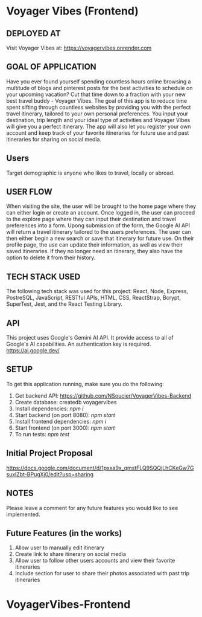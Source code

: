 # Voyager Vibes (Frontend)

## DEPLOYED AT
Visit Voyager Vibes at: https://voyagervibes.onrender.com

## GOAL OF APPLICATION
Have you ever found yourself spending countless hours online browsing a multitude of blogs and pinterest posts for the best activities to schedule on your upcoming vacation? Cut that time down to a fraction with your new best travel buddy - Voyager Vibes. The goal of this app is to reduce time spent sifting through countless websites by providing you with the perfect travel itinerary, tailored to your own personal preferences. You input your destination, trip length and your ideal type of activities and Voyager Vibes will give you a perfect itinerary. The app will also let you register your own account and keep track of your favorite itineraries for future use and past itineraries for sharing on social media.

## Users
Target demographic is anyone who likes to travel, locally or abroad.

## USER FLOW
When visiting the site, the user will be brought to the home page where they can either login or create an account. Once logged in, the user can proceed to the explore page where they can input their destination and travel preferences into a form. Upong submission of the form, the Google AI API will return a travel itinerary tailored to the users preferences. The user can then either begin a new search or save that itinerary for future use. On their profile page, the use can update their information, as well as view their saved itineraries. If they no longer need an itinerary, they also have the option to delete it from their history.

## TECH STACK USED
The following tech stack was used for this project: React, Node, Express, PostreSQL, JavaScript, RESTful APIs, HTML, CSS, ReactStrap, Bcrypt, SuperTest, Jest, and the React Testing Library.

## API
This project uses Google's Gemini AI API. It provide access to all of Google's AI capabilities. An authentication key is required.
https://ai.google.dev/

## SETUP
To get this application running, make sure you do the following:
1. Get backend API: https://github.com/NSoucier/VoyagerVibes-Backend
2. Create database: createdb voyagervibes
3. Install dependencies: *npm i*
4. Start backend (on port 8080): *npm start*
5. Install frontend dependencies: *npm i*
6. Start frontend (on port 3000): *npm start*
7. To run tests: *npm test*

## Initial Project Proposal
https://docs.google.com/document/d/1pxxa9x_qmstFLQ9SQQjLhCKeGw7GsuxlZbt-BPugXj0/edit?usp=sharing

## NOTES
Please leave a comment for any future features you would like to see implemented.

## Future Features (in the works)
1. Allow user to manually edit itinerary
2. Create link to share itinerary on social media
3. Allow user to follow other users accounts and view their favorite itineraries
4. Include section for user to share their photos associated with past trip itineraries


# VoyagerVibes-Frontend
